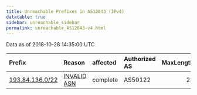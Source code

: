 ```yaml
---
title: Unreachable Prefixes in AS12843 (IPv4)
datatable: true
sidebar: unreachable_sidebar
permalink: unreachable_AS12843-v4.html
---
```


Data as of 2018-10-28 14:35:00 UTC


<div class="datatable-begin"></div>

| Prefix                                                   | Reason                                                                                                 | affected   | Authorized AS   |   MaxLength | Anchor                                         |   unreachable /24s |
|:---------------------------------------------------------|:-------------------------------------------------------------------------------------------------------|:-----------|:----------------|------------:|:-----------------------------------------------|-------------------:|
| [193.84.136.0/22](https://stat.ripe.net/193.84.136.0/22) | [INVALID ASN](https://rpki-validator.ripe.net/announcement-preview?asn=AS12843&prefix=193.84.136.0/22) | complete   | AS50122         |          22 | [RIPE](unreachable_RIPE_NCC_RPKI_Root-v4.html) |                  4 |

<div class="datatable-end"></div>